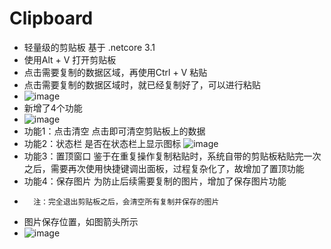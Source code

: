 # Clipboard
- 轻量级的剪贴板 基于 .netcore 3.1
- 使用Alt + V 打开剪贴板
- 点击需要复制的数据区域，再使用Ctrl + V 粘贴
- 点击需要复制的数据区域时，就已经复制好了，可以进行粘贴
- ![image](https://github.com/Half1900/Clipboard/assets/149751999/fe8b0df3-ad68-47b5-bba9-0ade8f77b1ca)
- 新增了4个功能
- ![image](https://github.com/Half1900/Clipboard/assets/149751999/b384a172-0856-4183-8109-7ce16ceb20b6)
- 功能1：点击清空   点击即可清空剪贴板上的数据
- 功能2：状态栏     是否在状态栏上显示图标
![image](https://github.com/Half1900/Clipboard1108/assets/149751999/2d3ed1eb-f10b-46c0-a5df-2c6a4b732c54)
- 功能3：置顶窗口   鉴于在重复操作复制粘贴时，系统自带的剪贴板粘贴完一次之后，需要再次使用快捷键调出面板，过程复杂化了，故增加了置顶功能
- 功能4：保存图片   为防止后续需要复制的图片，增加了保存图片功能
-       注：完全退出剪贴板之后，会清空所有复制并保存的图片
-   图片保存位置，如图箭头所示
-   ![image](https://github.com/Half1900/Clipboard1108/assets/149751999/2d851bcd-6f5a-421d-a4c6-b91fe327871d)





